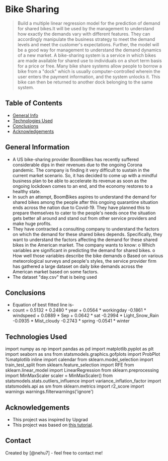# Bike Sharing
> Build a multiple linear regression model for the prediction of demand for shared bikes.It will be used by the management to understand how exactly the demands vary with different features. They can accordingly manipulate the business strategy to meet the demand levels and meet the customer's expectations. Further, the model will be a good way for management to understand the demand dynamics of a new market. 
> A bike-sharing system is a service in which bikes are made available for shared use to individuals on a short term basis for a price or free. Many bike share systems allow people to borrow a bike from a "dock" which is usually computer-controlled wherein the user enters the payment information, and the system unlocks it. This bike can then be returned to another dock belonging to the same system.


## Table of Contents
* [General Info](#general-information)
* [Technologies Used](#technologies-used)
* [Conclusions](#conclusions)
* [Acknowledgements](#acknowledgements)

## General Information
- A US bike-sharing provider BoomBikes has recently suffered considerable dips in their revenues due to the ongoing Corona pandemic. The company is finding it very difficult to sustain in the current market scenario. So, it has decided to come up with a mindful business plan to be able to accelerate its revenue as soon as the ongoing lockdown comes to an end, and the economy restores to a healthy state. 
- In such an attempt, BoomBikes aspires to understand the demand for shared bikes among the people after this ongoing quarantine situation ends across the nation due to Covid-19. They have planned this to prepare themselves to cater to the people's needs once the situation gets better all around and stand out from other service providers and make huge profits.
- They have contracted a consulting company to understand the factors on which the demand for these shared bikes depends. Specifically, they want to understand the factors affecting the demand for these shared bikes in the American market. The company wants to know:
o	Which variables are significant in predicting the demand for shared bikes.
o	How well those variables describe the bike demands
o	Based on various meteorological surveys and people's styles, the service provider firm has gathered a large dataset on daily bike demands across the American market based on some factors. 
- The dataset "day.csv" that is being used

## Conclusions
- Equation of best fitted line is-
- count = 0.5132 + 0.2480 * year + 0.0564 * workingday -0.1861 * windspeed + 0.0889 * Sep + 0.0642 * sat -0.2994 * Light_Snow_Rain -0.0935 * Mist_cloudy -0.2743 * spring -0.0541 * winter


## Technologies Used
import numpy as np
import pandas as pd
import matplotlib.pyplot as plt
import seaborn as sns
from statsmodels.graphics.gofplots import ProbPlot
%matplotlib inline
import calendar
from sklearn.model_selection import train_test_split
from sklearn.feature_selection import RFE
from sklearn.linear_model import LinearRegression
from sklearn.preprocessing import MinMaxScaler
scaler = MinMaxScaler()
from statsmodels.stats.outliers_influence import variance_inflation_factor
import statsmodels.api as sm
from sklearn.metrics import r2_score
import warnings
warnings.filterwarnings('ignore')

## Acknowledgements
- This project was inspired by Upgrad
- This project was based on [this tutorial](https://learn.upgrad.com/course/1992/segment/12359/98134/295785/1539173).


## Contact
Created by [@nehu7] - feel free to contact me!


<!-- Optional -->
<!-- ## License -->
<!-- This project is open source and available under the [... License](). -->

<!-- You don't have to include all sections - just the one's relevant to your project -->
